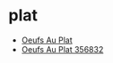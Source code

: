 # plat

 * [Oeufs Au Plat](../../index/o/oeufs-au-plat-356832.json)
 * [Oeufs Au Plat 356832](../../index/o/oeufs-au-plat-356832.json)
